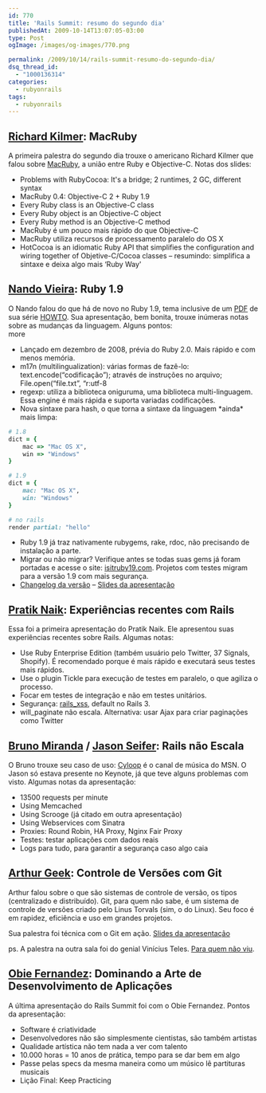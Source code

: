 ```yaml
---
id: 770
title: 'Rails Summit: resumo do segundo dia'
publishedAt: 2009-10-14T13:07:05-03:00
type: Post
ogImage: /images/og-images/770.png

permalink: /2009/10/14/rails-summit-resumo-do-segundo-dia/
dsq_thread_id:
  - "1000136314"
categories:
  - rubyonrails
tags:
  - rubyonrails
---
```

## [Richard Kilmer](http://twitter.com/rich_kilmer): MacRuby

A primeira palestra do segundo dia trouxe o americano Richard Kilmer que falou sobre [MacRuby](http://www.macruby.org), a união entre Ruby e Objective-C. Notas dos slides:

* Problems with RubyCocoa: It's a bridge; 2 runtimes, 2 GC, different syntax
* MacRuby 0.4: Objective-C 2 + Ruby 1.9
* Every Ruby class is an Objective-C class
* Every Ruby object is an Objective-C object
* Every Ruby method is an Objective-C method
* MacRuby é um pouco mais rápido do que Objective-C
* MacRuby utiliza recursos de processamento paralelo do OS X
* HotCocoa is an idiomatic Ruby API that simplifies the configuration and wiring together of Objetive-C/Cocoa classes – resumindo: simplifica a sintaxe e deixa algo mais &#8216;Ruby Way'

## [Nando Vieira](http://www.twitter.com/fnando): Ruby 1.9

O Nando falou do que há de novo no Ruby 1.9, tema inclusive de um [PDF](http://howtocode.com.br/o-que-mudou-no-ruby-19) de sua série [HOWTO](http://howtocode.com.br/). Sua apresentação, bem bonita, trouxe inúmeras notas sobre as mudanças da linguagem. Alguns pontos:  
<span className="hidden">more</span>

* Lançado em dezembro de 2008, prévia do Ruby 2.0. Mais rápido e com menos memória.
* m17n (multilingualization): várias formas de fazê-lo: text.encode(&#8220;codificação&#8221;); através de instruções no arquivo; File.open(&#8220;file.txt&#8221;, &#8220;r:utf-8
* regexp: utiliza a biblioteca oniguruma, uma biblioteca multi-linguagem. Essa engine é mais rápida e suporta variadas codificações.
* Nova sintaxe para hash, o que torna a sintaxe da linguagem \*ainda\* mais limpa:

```ruby
# 1.8
dict = {
	mac => "Mac OS X",
	win => "Windows"
}

# 1.9
dict = {
	mac: "Mac OS X",
	win: "Windows"
}

# no rails
render partial: "hello"
```

* Ruby 1.9 já traz nativamente rubygems, rake, rdoc, não precisando de instalação a parte.
* Migrar ou não migrar? Verifique antes se todas suas gems já foram portadas e acesse o site: [isitruby19.com](http://isitruby19.com). Projetos com testes migram para a versão 1.9 com mais segurança.
* [Changelog da versão](http://svn.ruby-lang.org/repos/ruby/tags/v1_9_1_0/NEWS) – [Slides da apresentação](http://simplesideias.com.br/rails-summit-o-que-mudou-no-ruby-1-9/)

## [Pratik Naik](http://twitter.com/lifo): Experiências recentes com Rails

Essa foi a primeira apresentação do Pratik Naik. Ele apresentou suas experiências recentes sobre Rails. Algumas notas:

* Use Ruby Enterprise Edition (também usuário pelo Twitter, 37 Signals, Shopify). É recomendado porque é mais rápido e executará seus testes mais rápidos.
* Use o plugin Tickle para execução de testes em paralelo, o que agiliza o processo.
* Focar em testes de integração e não em testes unitários.
* Segurança: [rails_xss](http://github.com/NZKoz/rails_xss), default no Rails 3.
* will_paginate não escala. Alternativa: usar Ajax para criar paginações como Twitter

## [Bruno Miranda](http://www.twitter.com/brupm) / [Jason Seifer](http://www.twitter.com/jseifer): Rails não Escala

O Bruno trouxe seu caso de uso: [Cyloop](http://br.msn.cyloop.com/) é o canal de música do MSN. O Jason só estava presente no Keynote, já que teve alguns problemas com visto. Algumas notas da apresentação:

* 13500 requests per minute
* Using Memcached
* Using Scrooge (já citado em outra apresentação)
* Using Webservices com Sinatra
* Proxies: Round Robin, HA Proxy, Nginx Fair Proxy
* Testes: testar aplicações com dados reais
* Logs para tudo, para garantir a segurança caso algo caia

## [Arthur Geek](http://twitter.com/arthurgeek): Controle de Versões com Git

Arthur falou sobre o que são sistemas de controle de versão, os tipos (centralizado e distribuído). Git, para quem não sabe, é um sistema de controle de versões criado pelo Linus Torvals (sim, o do Linux). Seu foco é em rapidez, eficiência e uso em grandes projetos.

Sua palestra foi técnica com o Git em ação. [Slides da apresentação](http://www.slideshare.net/arthurgeek/git-controle-de-verses-do-jeito-certo)

ps. A palestra na outra sala foi do genial Vinícius Teles. [Para quem não viu](http://blog.improveit.com.br/articles/2009/10/19/palestra-no-rails-summit-2009).

## [Obie Fernandez](http://twitter.com/obie): Dominando a Arte de Desenvolvimento de Aplicações

A última apresentação do Rails Summit foi com o Obie Fernandez. Pontos da apresentação:

* Software é criatividade
* Desenvolvedores não são simplesmente cientistas, são também artistas
* Qualidade artística não tem nada a ver com talento
* 10.000 horas = 10 anos de prática, tempo para se dar bem em algo
* Passe pelas specs da mesma maneira como um músico lê partituras musicais
* Lição Final: Keep Practicing
